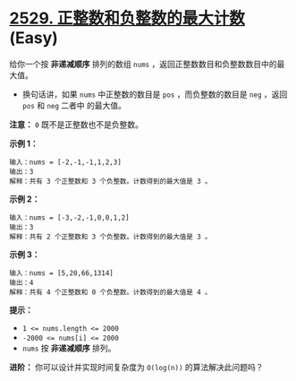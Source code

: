 # [2529. 正整数和负整数的最大计数][link] (Easy)

[link]: https://leetcode.cn/problems/maximum-count-of-positive-integer-and-negative-integer/

给你一个按 **非递减顺序** 排列的数组 `nums` ，返回正整数数目和负整数数目中的最大值。

- 换句话讲，如果 `nums` 中正整数的数目是 `pos` ，而负整数的数目是 `neg` ，返回 `pos` 和 `neg` 二者中
的最大值。

**注意：** `0` 既不是正整数也不是负整数。

**示例 1：**

```
输入：nums = [-2,-1,-1,1,2,3]
输出：3
解释：共有 3 个正整数和 3 个负整数。计数得到的最大值是 3 。

```

**示例 2：**

```
输入：nums = [-3,-2,-1,0,0,1,2]
输出：3
解释：共有 2 个正整数和 3 个负整数。计数得到的最大值是 3 。

```

**示例 3：**

```
输入：nums = [5,20,66,1314]
输出：4
解释：共有 4 个正整数和 0 个负整数。计数得到的最大值是 4 。

```

**提示：**

- `1 <= nums.length <= 2000`
- `-2000 <= nums[i] <= 2000`
- `nums` 按 **非递减顺序** 排列。

**进阶：** 你可以设计并实现时间复杂度为 `O(log(n))` 的算法解决此问题吗？
